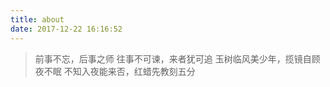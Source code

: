 ```yaml
---
title: about
date: 2017-12-22 16:16:52
---
```


<blockquote class="blockquote-center">
  前事不忘，后事之师
  往事不可谏，来者犹可追
  玉树临风美少年，揽镜自顾夜不眠
  不知入夜能来否，红蜡先教刻五分
</blockquote>

